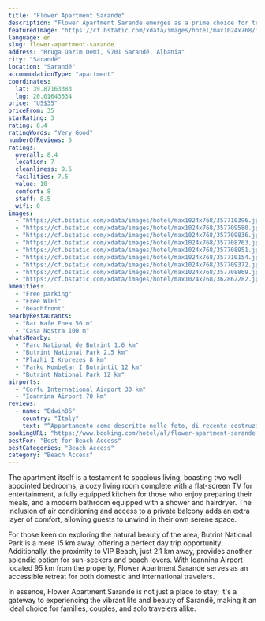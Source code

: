 ```yaml
---
title: "Flower Apartment Sarande"
description: "Flower Apartment Sarande emerges as a prime choice for travelers seeking the perfect blend of comfort and convenience in the heart of Sarandë."
featuredImage: "https://cf.bstatic.com/xdata/images/hotel/max1024x768/357710396.jpg?k=628ac73fa8afb75029b325989bb022410d96b158838fde2624728df7bde5185f&o=&hp=1"
language: en
slug: flower-apartment-sarande
address: "Rruga Qazim Demi, 9701 Sarandë, Albania"
city: "Sarandë"
location: "Sarandë"
accommodationType: "apartment"
coordinates:
  lat: 39.87163383
  lng: 20.01643534
price: "US$35"
priceFrom: 35
starRating: 3
rating: 8.4
ratingWords: "Very Good"
numberOfReviews: 5
ratings:
  overall: 8.4
  location: 7
  cleanliness: 9.5
  facilities: 7.5
  value: 10
  comfort: 8
  staff: 8.5
  wifi: 0
images:
  - "https://cf.bstatic.com/xdata/images/hotel/max1024x768/357710396.jpg?k=628ac73fa8afb75029b325989bb022410d96b158838fde2624728df7bde5185f&o=&hp=1"
  - "https://cf.bstatic.com/xdata/images/hotel/max1024x768/357709580.jpg?k=dde7142d959d571adc0bf0f681d55a185738d6490658909796e3250345b9dbe1&o=&hp=1"
  - "https://cf.bstatic.com/xdata/images/hotel/max1024x768/357709836.jpg?k=b73c61eb98ffc32ea5f4a96e682ea1af9a1463c316d7d8dbe11bfec1031e7bd7&o=&hp=1"
  - "https://cf.bstatic.com/xdata/images/hotel/max1024x768/357708763.jpg?k=b5d5fc2108441848c28cec09b431a76ea69153c8299b69c7cf8cf5867e9afb3e&o=&hp=1"
  - "https://cf.bstatic.com/xdata/images/hotel/max1024x768/357708951.jpg?k=d85ee0ada560bad123c637929c2df07420d19f5525e5c37759259c1213194f7c&o=&hp=1"
  - "https://cf.bstatic.com/xdata/images/hotel/max1024x768/357710154.jpg?k=32ffcfb1487f3dec46678391bb5305446a322383592057c754ad8a03e90e2b47&o=&hp=1"
  - "https://cf.bstatic.com/xdata/images/hotel/max1024x768/357709372.jpg?k=c2403737e992680849f1a13f8517287f6ffe8f0f9f7792340b24f1f1c09f7097&o=&hp=1"
  - "https://cf.bstatic.com/xdata/images/hotel/max1024x768/357708869.jpg?k=07a85a38a4aab682b37e671576d2dbe276d48da7f78e62594f9fa21e56ceb174&o=&hp=1"
  - "https://cf.bstatic.com/xdata/images/hotel/max1024x768/362862282.jpg?k=eeff21bd3204ddf37be7ad592611f13451049270375022e41e3d6b6322ecd9d8&o=&hp=1"
amenities:
  - "Free parking"
  - "Free WiFi"
  - "Beachfront"
nearbyRestaurants:
  - "Bar Kafe Enea 50 m"
  - "Casa Nostra 100 m"
whatsNearby:
  - "Parc National de Butrint 1.6 km"
  - "Butrint National Park 2.5 km"
  - "Plazhi I Krorezes 8 km"
  - "Parku Kombetar I Butrintit 12 km"
  - "Butrint National Park 12 km"
airports:
  - "Corfu International Airport 30 km"
  - "Ioannina Airport 70 km"
reviews:
  - name: "Edwin86"
    country: "Italy"
    text: "“Appartamento come descritto nelle foto, di recente costruzione, pulito, ordinato, con tutti i servizi. Posto al quarto piano gode di uno splendido panorama.”"
bookingURL: "https://www.booking.com/hotel/al/flower-apartment-sarande.en-gb.html?aid=8035640"
bestFor: "Best for Beach Access"
bestCategories: "Beach Access"
category: "Beach Access"
---
```


The apartment itself is a testament to spacious living, boasting two well-appointed bedrooms, a cozy living room complete with a flat-screen TV for entertainment, a fully equipped kitchen for those who enjoy preparing their meals, and a modern bathroom equipped with a shower and hairdryer. The inclusion of air conditioning and access to a private balcony adds an extra layer of comfort, allowing guests to unwind in their own serene space.

For those keen on exploring the natural beauty of the area, Butrint National Park is a mere 15 km away, offering a perfect day trip opportunity. Additionally, the proximity to VIP Beach, just 2.1 km away, provides another splendid option for sun-seekers and beach lovers. With Ioannina Airport located 95 km from the property, Flower Apartment Sarande serves as an accessible retreat for both domestic and international travelers.

In essence, Flower Apartment Sarande is not just a place to stay; it's a gateway to experiencing the vibrant life and beauty of Sarandë, making it an ideal choice for families, couples, and solo travelers alike.